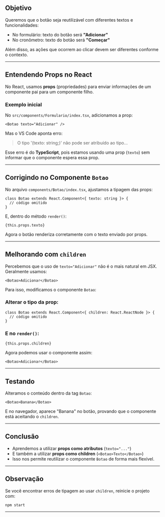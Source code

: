 
## Objetivo

Queremos que o botão seja reutilizável com diferentes textos e funcionalidades:

- No formulário: texto do botão será **"Adicionar"**
- No cronômetro: texto do botão será **"Começar"**

Além disso, as ações que ocorrem ao clicar devem ser diferentes conforme o contexto.

---

## Entendendo Props no React

No React, usamos **props** (propriedades) para enviar informações de um componente pai para um componente filho.

### Exemplo inicial

No `src/components/Formulario/index.tsx`, adicionamos a prop:

```tsx
<Botao texto="Adicionar" />
```

Mas o VS Code aponta erro:

> O tipo '(texto: string;)' não pode ser atribuído ao tipo...

Esse erro é do **TypeScript**, pois estamos usando uma prop (`texto`) sem informar que o componente espera essa prop.

---

## Corrigindo no Componente `Botao`

No arquivo `components/Botao/index.tsx`, ajustamos a tipagem das props:

```tsx
class Botao extends React.Component<{ texto: string }> {
  // código omitido
}
```

E, dentro do método `render()`:

```tsx
{this.props.texto}
```

Agora o botão renderiza corretamente com o texto enviado por props.

---

## Melhorando com `children`

Percebemos que o uso de `texto="Adicionar"` não é o mais natural em JSX. Geralmente usamos:

```tsx
<Botao>Adicionar</Botao>
```

Para isso, modificamos o componente `Botao`:

### Alterar o tipo da prop:

```tsx
class Botao extends React.Component<{ children: React.ReactNode }> {
  // código omitido
}
```

### E no `render()`:

```tsx
{this.props.children}
```

Agora podemos usar o componente assim:

```tsx
<Botao>Adicionar</Botao>
```

---

## Testando

Alteramos o conteúdo dentro da tag `Botao`:

```tsx
<Botao>Banana</Botao>
```

E no navegador, aparece "Banana" no botão, provando que o componente está aceitando o `children`.

---

## Conclusão

- Aprendemos a utilizar **props como atributos** (`texto="..."`)
- E também a utilizar **props como children** (`<Botao>Texto</Botao>`)
- Isso nos permite reutilizar o componente `Botao` de forma mais flexível.

---

## Observação

Se você encontrar erros de tipagem ao usar `children`, reinicie o projeto com:

```bash
npm start
```

---

